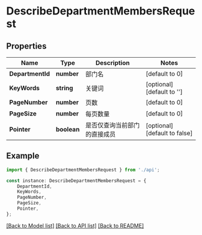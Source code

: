 # DescribeDepartmentMembersRequest


## Properties

Name | Type | Description | Notes
------------ | ------------- | ------------- | -------------
**DepartmentId** | **number** | 部门名 | [default to 0]
**KeyWords** | **string** | 关键词 | [optional] [default to '']
**PageNumber** | **number** | 页数 | [default to 0]
**PageSize** | **number** | 每页数量 | [default to 0]
**Pointer** | **boolean** | 是否仅查询当前部门的直接成员 | [optional] [default to false]

## Example

```typescript
import { DescribeDepartmentMembersRequest } from './api';

const instance: DescribeDepartmentMembersRequest = {
    DepartmentId,
    KeyWords,
    PageNumber,
    PageSize,
    Pointer,
};
```

[[Back to Model list]](../README.md#documentation-for-models) [[Back to API list]](../README.md#documentation-for-api-endpoints) [[Back to README]](../README.md)

